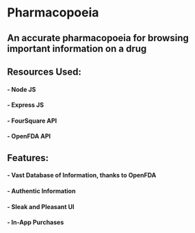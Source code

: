 # Pharmacopoeia
## An accurate pharmacopoeia for browsing important information on a drug

## Resources Used:
#### - Node JS
#### - Express JS
#### - FourSquare API
#### - OpenFDA API

## Features:
#### - Vast Database of Information, thanks to OpenFDA
#### - Authentic Information
#### - Sleak and Pleasant UI
#### - In-App Purchases
